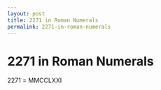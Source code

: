 ```yaml
---
layout: post
title: 2271 in Roman Numerals
permalink: 2271-in-roman-numerals
---
```


# 2271 in Roman Numerals

2271 = MMCCLXXI
